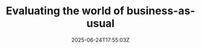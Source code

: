 ---
title: Evaluating the world of business-as-usual
description: Examine who is making delivery decisions, how and why they are being made that way … and work out how to unpick history
layout: page.njk
jumbotron: |
  A look at how you can sketch out the environment of BAU.
  
  Who's making delivery decisions? How they are being made that way? And why?
  
  Plus, engaging with and unpicking the history into which you're walking.
pending: true
date: 2025-06-24T17:55:03Z
eleventyNavigation:
  key: Evaluating BAU
  parent: Building a delivery strategy
  root: Handbook
  order: 10
tags:
  - '#handbookStrategy'
pagemeta:
  show: true
---